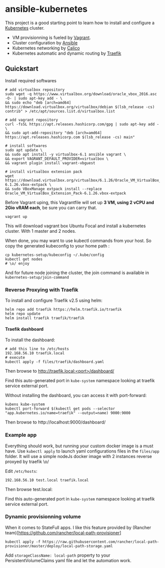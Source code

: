 # ansible-kubernetes

This project is a good starting point to learn how to install and configure a 
[Kubernetes](https://kubernetes.io) cluster.

- VM provisionning is fueled by [Vagrant](https://www.vagrantup.com/).
- Cluster configuration by [Ansible](https://www.ansible.com/)
- Kubernetes networking by [Calico](https://www.projectcalico.org/calico-networking-for-kubernetes/)
- Kubernetes automatic and dynamic routing by [Traefik](https://docs.traefik.io/)

## Quickstart
Install required softwares

    # add virtualbox repository
    sudo wget -q https://www.virtualbox.org/download/oracle_vbox_2016.asc -O- | sudo apt-key add - \
    && sudo echo "deb [arch=amd64] https://download.virtualbox.org/virtualbox/debian $(lsb_release -cs) contrib" > /etc/apt/sources.list.d/virtualbox.list
    
    # add vagrant repository
    curl -fsSL https://apt.releases.hashicorp.com/gpg | sudo apt-key add - \
    && sudo apt-add-repository "deb [arch=amd64] https://apt.releases.hashicorp.com $(lsb_release -cs) main"
    
    # install softwares
    sudo apt update \
    && sudo apt install -y virtualbox-6.1 ansible vagrant \
    && export VAGRANT_DEFAULT_PROVIDER=virtualbox \
    && vagrant plugin install vagrant-vbguest
    
    # install virtualbox extension pack
    wget https://download.virtualbox.org/virtualbox/6.1.26/Oracle_VM_VirtualBox_Extension_Pack-6.1.26.vbox-extpack \
    && sudo VBoxManage extpack install --replace Oracle_VM_VirtualBox_Extension_Pack-6.1.26.vbox-extpack


Before Vagrant uping, this Vagrantfile will set up **3 VM, using 2 vCPU and 2Gio vRAM each**, be sure you can
carry that.

    vagrant up
    
This will download vagrant box Ubuntu Focal and install a kubernetes cluster.
With 1 master and 2 nodes.

When done, you may want to use kubectl commands from your host. So copy the generated kubeconfig
to your home path :

    cp kubernetes-setup/kubeconfig ~/.kube/config
    kubectl get nodes
    # \o/ enjoy


And for future node joining the cluster, the join command is available in `kubernetes-setup/join-command`

### Reverse Proxying with Traefik

To install and configure Traefik v2.5 using helm:

    helm repo add traefik https://helm.traefik.io/traefik
    helm repo update
    helm install traefik traefik/traefik

#### Traefik dashboard

To install the dashboard:

    # add this line to /etc/hosts
    192.168.56.10 traefik.local
    # execute
    kubectl apply -f files/traefik/dashboard.yaml

Then browse to http://traefik.local:<port>/dashboard/

Find this auto-generated port in `kube-system` namespace looking at traefik service external port.

Without installing the dashboard, you can access it with port-forward:

    kubens kube-system
    kubectl port-forward $(kubectl get pods --selector "app.kubernetes.io/name=traefik" --output=name) 9000:9000

Then browse to http://localhost:9000/dashboard/

### Example app

Everything should work, but running your custom docker image is a must have.
Use `kubectl apply` to launch yaml configurations files in the `files/app` folder. It will use a simple nodeJs docker
 image with 2 instances reverse proxyed by traefik \o/

Edit `/etc/hosts`:

    192.168.56.10 test.local traefik.local

Then browse test.local:<port>

Find this auto-generated port in `kube-system` namespace looking at traefik service external port.

### Dynamic provisionning volume

When it comes to StateFull apps. I like this feature provided 
by (Rancher team)[https://github.com/rancher/local-path-provisioner]

    kubectl apply -f https://raw.githubusercontent.com/rancher/local-path-provisioner/master/deploy/local-path-storage.yaml

Add `storageClassName: local-path` property to your PersistentVolumeClaims yaml file and let the automation work.

